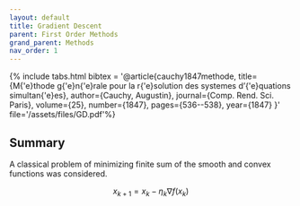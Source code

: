 ```yaml
---
layout: default
title: Gradient Descent
parent: First Order Methods
grand_parent: Methods
nav_order: 1
---
```


{% include tabs.html bibtex = '@article{cauchy1847methode,
  title={M{\'e}thode g{\'e}n{\'e}rale pour la r{\'e}solution des systemes d’{\'e}quations simultan{\'e}es}, author={Cauchy, Augustin},
  journal={Comp. Rend. Sci. Paris},
  volume={25},
  number={1847},
  pages={536--538},
  year={1847}
}' file='/assets/files/GD.pdf'%}

## Summary
A classical problem of minimizing finite sum of the smooth and convex functions was considered. 

$$
\tag{GD}
x_{k+1} = x_k - \eta_k\nabla f(x_k)
$$

